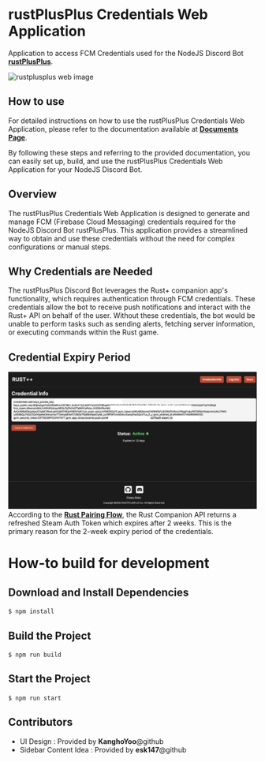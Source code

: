 # rustPlusPlus Credentials Web Application

Application to access FCM Credentials used for the NodeJS Discord Bot [**rustPlusPlus**](https://github.com/alexemanuelol/rustPlusPlus).

![rustplusplus web image](/public/images/fcmCredentials/after_click_install_extension.png)

## How to use

For detailed instructions on how to use the rustPlusPlus Credentials Web Application, please refer to the documentation available at [**Documents Page**](https://rustplusplus-credentials.netlify.app/documents).

By following these steps and referring to the provided documentation, you can easily set up, build, and use the rustPlusPlus Credentials Web Application for your NodeJS Discord Bot.

## Overview

The rustPlusPlus Credentials Web Application is designed to generate and manage FCM (Firebase Cloud Messaging) credentials required for the NodeJS Discord Bot rustPlusPlus. This application provides a streamlined way to obtain and use these credentials without the need for complex configurations or manual steps.

## Why Credentials are Needed

The rustPlusPlus Discord Bot leverages the Rust+ companion app's functionality, which requires authentication through FCM credentials. These credentials allow the bot to receive push notifications and interact with the Rust+ API on behalf of the user. Without these credentials, the bot would be unable to perform tasks such as sending alerts, fetching server information, or executing commands within the Rust game.

## Credential Expiry Period

![rustplusplus web image](/public/images/fcmCredentials/rustplusplus_display_page.png)
According to the [**Rust Pairing Flow**](https://github.com/liamcottle/rustplus.js/blob/master/docs/PairingFlow.md), the Rust Companion API returns a refreshed Steam Auth Token which expires after 2 weeks. This is the primary reason for the 2-week expiry period of the credentials.

# **How-to build for development**

## Download and Install Dependencies

    $ npm install

## Build the Project

    $ npm run build

## Start the Project

    $ npm run start

## Contributors

- UI Design : Provided by **KanghoYoo**@github
- Sidebar Content Idea : Provided by **esk147**@github
